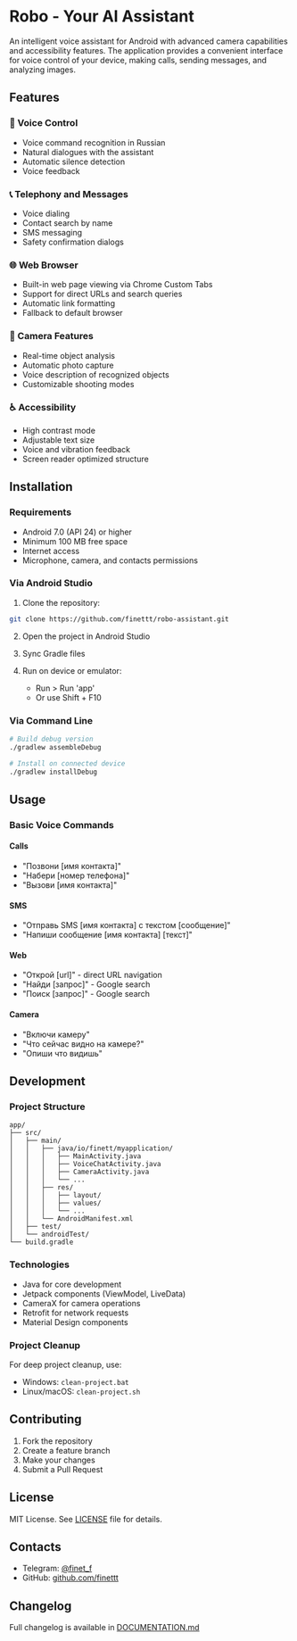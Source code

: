 # Robo - Your AI Assistant

An intelligent voice assistant for Android with advanced camera capabilities and accessibility features. The application provides a convenient interface for voice control of your device, making calls, sending messages, and analyzing images.

## Features

### 🎤 Voice Control
- Voice command recognition in Russian
- Natural dialogues with the assistant
- Automatic silence detection
- Voice feedback

### 📞 Telephony and Messages
- Voice dialing
- Contact search by name
- SMS messaging
- Safety confirmation dialogs

### 🌐 Web Browser
- Built-in web page viewing via Chrome Custom Tabs
- Support for direct URLs and search queries
- Automatic link formatting
- Fallback to default browser

### 📸 Camera Features
- Real-time object analysis
- Automatic photo capture
- Voice description of recognized objects
- Customizable shooting modes

### ♿ Accessibility
- High contrast mode
- Adjustable text size
- Voice and vibration feedback
- Screen reader optimized structure

## Installation

### Requirements
- Android 7.0 (API 24) or higher
- Minimum 100 MB free space
- Internet access
- Microphone, camera, and contacts permissions

### Via Android Studio
1. Clone the repository:
```bash
git clone https://github.com/finettt/robo-assistant.git
```

2. Open the project in Android Studio

3. Sync Gradle files

4. Run on device or emulator:
   - Run > Run 'app'
   - Or use Shift + F10

### Via Command Line
```bash
# Build debug version
./gradlew assembleDebug

# Install on connected device
./gradlew installDebug
```

## Usage

### Basic Voice Commands

#### Calls
- "Позвони [имя контакта]"
- "Набери [номер телефона]"
- "Вызови [имя контакта]"

#### SMS
- "Отправь SMS [имя контакта] с текстом [сообщение]"
- "Напиши сообщение [имя контакта] [текст]"

#### Web
- "Открой [url]" - direct URL navigation
- "Найди [запрос]" - Google search
- "Поиск [запрос]" - Google search

#### Camera
- "Включи камеру"
- "Что сейчас видно на камере?"
- "Опиши что видишь"

## Development

### Project Structure
```
app/
├── src/
│   ├── main/
│   │   ├── java/io/finett/myapplication/
│   │   │   ├── MainActivity.java
│   │   │   ├── VoiceChatActivity.java
│   │   │   ├── CameraActivity.java
│   │   │   └── ...
│   │   ├── res/
│   │   │   ├── layout/
│   │   │   ├── values/
│   │   │   └── ...
│   │   └── AndroidManifest.xml
│   ├── test/
│   └── androidTest/
└── build.gradle
```

### Technologies
- Java for core development
- Jetpack components (ViewModel, LiveData)
- CameraX for camera operations
- Retrofit for network requests
- Material Design components

### Project Cleanup
For deep project cleanup, use:
- Windows: `clean-project.bat`
- Linux/macOS: `clean-project.sh`

## Contributing

1. Fork the repository
2. Create a feature branch
3. Make your changes
4. Submit a Pull Request

## License

MIT License. See [LICENSE](LICENSE) file for details.

## Contacts

- Telegram: [@finet_f](https://t.me/finet_f)
- GitHub: [github.com/finettt](https://github.com/finettt)

## Changelog

Full changelog is available in [DOCUMENTATION.md](DOCUMENTATION.md#history-of-changes)
